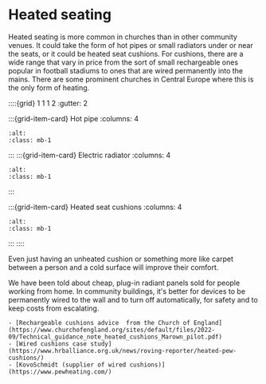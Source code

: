 # Heated seating

Heated seating is more common in churches than in other community venues.  It could take the form of hot pipes or small radiators under or near the seats, or it could be heated seat cushions.  For cushions, there are a wide range that vary in price from the sort of small rechargeable ones popular in football stadiums to ones that are wired permanently into the mains.  There are some prominent churches in Central Europe where this is the only form of heating.

::::{grid} 1 1 1 2
:gutter: 2

:::{grid-item-card} Hot pipe
:columns: 4

```{image} /images/heating-appliances/heated-seating-pipe-cropped.jpg
:alt: 
:class: mb-1
```

:::
:::{grid-item-card} Electric radiator
:columns: 4

```{image} /images/heating-appliances/electric-heated-seating-cropped.jpg
:alt: 
:class: mb-1
```

:::

:::{grid-item-card} Heated seat cushions
:columns: 4

```{image} /images/heating-appliances/trier-pew-cushions.jpg
:alt: 
:class: mb-1
```

:::
::::

Even just having an unheated cushion or something more like carpet between a person and a cold surface will improve their comfort.

We have been told about cheap, plug-in radiant panels sold for people working from home.  In community buildings, it's better for devices to be permanently wired to the wall and to turn off automatically, for safety and to keep costs from escalating.  

```{admonition} More information
- [Rechargeable cushions advice  from the Church of England](https://www.churchofengland.org/sites/default/files/2022-09/Technical_guidance_note_heated_cushions_Marown_pilot.pdf)
- [Wired cushions case study](https://www.hrballiance.org.uk/news/roving-reporter/heated-pew-cushions/)
- [KovoSchmidt (supplier of wired cushions)](https://www.pewheating.com/)
```